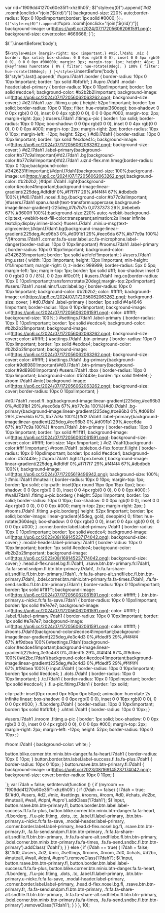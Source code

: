 var rid='1909dd41270x60e35f1-xhz6h05';
$("style:eq(0)").append(`#d2 .roomh[onclick="rjoin('${rid}')"]{
background-size: 220% auto;border-radius:  10px 0 10px!important;border: 1px solid #0000;
}`);
$("style:eq(0)").append(`#upro .roomh[onclick="rjoin('${rid}')"]{
background-image: url(https://up6.cc/2024/07/172056062061591.png); background-size: cover;color: #666666;
}`);


$(`<style>
.nosel.d-flex.room.r1909dd41270x60e35f1-xhz6h05 .fitimg.u-pic.borderg {
  letter-spacing: 1px;
  background-size: 108% 108%;
  -webkit-text-fill-color: white;
  animation: grad 2s cubic-bezier(.445,.05,.55,.95) alternate infinite;
}
.nosel.d-flex.room.r1909dd41270x60e35f1-xhz6h05 .corner.fa.fa-user.label.uc.fa-microphone.label-danger {
  letter-spacing: 1px;
  -webkit-text-fill-color: #6e6e6e;
  border-radius: 15px 0px 15px 0px !important;
  height: 27px;
  margin-top: 40px !important;
  margin-bottom: 0px !important;
  background-color: #d9534f00;
  text-align: left!important;
  margin-left: 45px!important;
}
.nosel.d-flex.room.r1909dd41270x60e35f1-xhz6h05.bord {border-inline: 0px solid #4c121e !important;}
.nosel.d-flex.room.r1909dd41270x60e35f1-xhz6h05 .dots.mini.u-msg {
    text-align: center;
    margin-top: 53px !important;
	margin-left: 11px;
	-webkit-text-fill-color: transparent;
	animation: textclip 2s linear infinite;
	background-image: url(https://up6.cc/2023/02/167536001950611.gif);
	-webkit-background-clip: text;
	color: transparent !important;
	background-size: 90% 100%;
	opacity:0;
}
.nosel.d-flex.room.r1909dd41270x60e35f1-xhz6h05 {
    background-image: url(https://up6.cc/2024/07/172064640710025.gif);
    background-size: cover;
    border-radius: 15px 0px 15px 0px;
    display: inline-block;
}
.nosel.d-flex.room.r1909dd41270x60e35f1-xhz6h05 .fitimg.u-pic.borderg {
  border-radius: 100px;
  border: 2px solid #cc8321;
  letter-spacing: 1px;
  background-size: 108% 108%;
  -webkit-text-fill-color: white;
  animation: grad 2s cubic-bezier(.445,.05,.55,.95) alternate infinite;
  min-width: 62px !important;
  width: 62px !important;
  min-height: 60px !important;
  max-height: 60px !important;
  display: none;
}
.nosel.d-flex.room.r1909dd41270x60e35f1-xhz6h05 .u-topic.dots {
  text-transform: uppercase;
  -webkit-text-fill-color: #e8a64d00;
  animation: textclip 2s linear infinite;
  display: inline-block;
  font-size: 22px !important;
  background-image: url(https://up6.cc/2023/01/167391087161381.gif);
  -webkit-background-clip: text;
  color: transparent !important;
  background-size: 100% 100%;
  margin-top: 10px;
  display: none;
}

@keyframes textclip {to {background-position: 200% center;}}</style>`).insertBefore('body');


$(`<style>#mic4 {margin-right: 8px !important;}
#mic.l7dah1 .mic {
    border: 0px solid;
    box-shadow: 0 0 0px rgb(0 0 0), inset 0 0 5px rgb(0 0 0), 0 0 0 0px #000000;
    margin: 3px;
    margin-top: 1px;
	height: 48px;
}
@keyframes huerotate {
    0% {
        filter: hue-rotate(0deg);
    }
    100% {
        filter: hue-rorate(360deg);
    }
}</style>`).insertBefore('body');
$("style").last().append(`
#upro.l7dah1 .border {
  border-radius:  10px 0 10px!important;
  border: 1px solid #bfbfbf;
}
#upro.l7dah1 .modal-header.label-primary {
  border-radius:  10px 0 10px!important;
  border: 1px solid #ecdce4;
  background-color: #b2b2b2!important;
  background-image: url(https://up6.cc/2024/07/172056062063262.png);
  background-size: cover;
}
#d2.l7dah1 .uzr .fitimg.u-pic {
height: 52px !important;
border: 1px solid;
border-radius: 10px 0 10px;
filter: hue-rotate(360deg);
box-shadow: 0 0 0px rgb(0 0 0), inset 0 0 4px rgb(0 0 0), 0 0 0 0px #000;
margin-top: 2px;
margin-right: 2px;
}
#users.l7dah1 .fitimg.u-pic {
border: 1px solid;
border-radius: 10px 0 10px;
box-shadow: 0 0 0px rgb(0 0 0), inset 0 0 4px rgb(0 0 0), 0 0 0 0px #000;
margin-top: 2px;
margin-right: 2px;
border-radius: 10px 0 10px;
margin-left: -12px;
height: 52px;
}
#d0.l7dah1 {
  border-radius:  10px 0 10px!important;
  border: 1px solid #ecdce41c;
  background-image: url(https://up6.cc/2024/07/172056062063262.png);
  background-size: cover;
}
#d2.l7dah1 .label-primary{background-color:#b77c9a!important}#d2.l7dah1 .bg{background-color:#b77c9a!important}#d2.l7dah1 .uzr.d-flex.mm.hmsg{border-radius: 10px 0 10px;background-color: #3426231f!important;}#dpnl.l7dah1{background-size: 100%;background-image: url(https://up6.cc/2024/07/172056062063262.png);background-color: #b2b2b2;  }#dpnl.l7dah1 .light{background-color:#ecdce4!important;background-image:linear-gradient(225deg,#dfdfdf 0%,#f7f7f7 29%,#f4f4f4 67%,#dbdbdb 100%);}#d0.l7dah1 .nosel.fl.bg.{background-color:#b77c9a!important;  }#users.l7dah1 span.uhash{text-transform:uppercase;background-image:linear-gradient(-225deg,#7b7b7b 0,#737373 29%,#ebebeb 67%,#3600ff 100%);background-size:220% auto;-webkit-background-clip:text;-webkit-text-fill-color:transparent;animation:2s linear infinite textclip;display:inline-block}
#users.l7dah1 .mini.u-msg{text-align:center;}#dpnl.l7dah1.bg{background-image:linear-gradient(225deg,#ce96b3 0%,#d091b1 29%,#eec6da 67%,#b77c9a 100%) */}#rooms.l7dah1 .corner.fa.fa-user.label.uc.fa-microphone.label-danger{border-radius: 10px 0 10px!important}
#rooms.l7dah1 .label-primary {
    border-radius:  10px 0 10px!important;
    background-color: #342623!important;
    border: 1px solid #efefef!important;
}
#users.l7dah1 img.ustat {
    width: 13px !important;
    height: 13px !important;
    min-height: 0%!important;
    margin-right: 0;
    z-index: 999999;
    border-radius: 5px 0 5px;
    margin-left: 1px;
    margin-top: 1px;
    border: 1px solid #fff;
    box-shadow: inset 0 0 0 rgb(0 0 0 / 8%), 0 0 2px #f0c01f;
}
#users.l7dah1 img.co{border-radius:  10px 0 10px!important;transform:rotate(20deg);margin-top:2px!important}
#users.l7dah1 .nosel.ninr.fl.uzr.label.bg {
    border-radius:  10px 0 10px!important;
    background-color: #b2b2b2;
	color: #ffffff;
	background-image: url(https://up6.cc/2024/07/172056062063262.png);
    background-size: cover;
}
#d0.l7dah1 .label-primary {
    border: 1px solid #4a4646 !important;
    border-radius: 10px 0 10px!important;
    background-image: url(https://up6.cc/2024/07/172056062061591.png);
    color: #ffffff;
    background-size: 100%;
}
#settings.l7dah1 .label-primary {
  border-radius:  10px 0 10px!important;
  border: 1px solid #ecdce4;
  background-color: #b2b2b2!important;
  background-image: url(https://up6.cc/2024/07/172056062063262.png);
  background-size: cover;
  color: #ffffff;
}
#settings.l7dah1 .btn-primary {
  border-radius:  10px 0 10px!important;
  border: 1px solid #ecdce4;
  background-color: #b2b2b2!important;
  background-image: url(https://up6.cc/2024/07/172056062063262.png);
  background-size: cover;
  color: #ffffff;
}
#settings.l7dah1 .bg-primary{background-color:#9d8980!important}#d0.l7dah1 .btn-primary{background-color:#9d8980!important}
#users.l7dah1 .tbox {
    border-radius:  10px 0 10px!important;
    background-color: #52443e;
    border: 1px solid #efefef;
}
#room.l7dah1 #mic{
background-image: url(https://up6.cc/2024/07/172056062063262.png);
background-size: cover;
border-radius:  10px 0 10px!important;
}

#d0.l7dah1 .nosel.fl .bg{background-image:linear-gradient(225deg,#ce96b3 0%,#d091b1 29%,#eec6da 67%,#b77c9a 100%)}#d0.l7dah1 .bg-primary{background-image:linear-gradient(225deg,#ce96b3 0%,#d091b1 29%,#eec6da 67%,#b77c9a 100%)}#d2.l7dah1 .label-primary{background-image:linear-gradient(225deg,#ce96b3 0%,#d091b1 29%,#eec6da 67%,#b77c9a 100%)}
#room.l7dah1 .btn-primary {
    border-radius:  10px 0 10px!important;
    border: 1px solid #f1f1f1;
    background-image: url(https://up6.cc/2024/07/172056062061591.png);
    background-size: cover;
    color: #ffffff;
    font-size: 14px !important;
}
#d2.l7dah1{background-color:#fff !important;}
#room.l7dah1 .tablebox.d-flex.footer.fl.light {
    border-radius:  10px 0 10px!important;
    border: 1px solid #ecdce4;
    background-color: #52443e;
}
#upro.l7dah1 .light.fl.pro.break {
    background-image: linear-gradient(225deg,#dfdfdf 0%,#f7f7f7 29%,#f4f4f4 67%,#dbdbdb 100%);
    background-image: url(https://up6.cc/2024/07/17205619496942.png);
    background-size: 100%;
}
#mic.l7dah1 #muteall {
    border-radius: 10px 0 10px;
    margin-top: 1px;
    border: 1px solid;
    clip-path: inset(0px round 15px 0px 15px 0px);
    box-shadow: 0 0 0px rgb(0 0 0), inset 0 0 4px rgb(0 0 0), 0 0 0 0px #000;
}
#wall.l7dah1 .fitimg.u-pic.borderg {
height: 52px !important;
border: 1px solid;
border-radius: 10px 0 10px;
box-shadow: 0 0 0px rgb(0 0 0), inset 0 0 4px rgb(0 0 0), 0 0 0 0px #000;
margin-top: 2px;
margin-right: 2px;
}
#rooms.l7dah1 .fitimg.u-pic.borderg{
height: 52px !important;
border: 1px solid;
border-image: linear-gradient(45deg, gold, deeppink) 0;
filter: hue-rotate(360deg);
box-shadow: 0 0 0px rgb(0 0 0), inset 0 0 4px rgb(0 0 0), 0 0 0 0px #000;
}
.corner.border.label.label-primary.l7dah1 {
  border-radius:  10px 0 10px!important;
  border: 1px solid #ecdce4;
  background-image: url(https://up6.cc/2023/08/169145237174042.png);
  background-size: cover;
}
.modal-header.label-primary.l7dah1 {
	border-radius:  10px 0 10px!important;
    border: 1px solid #ecdce4;
    background-color: #b2b2b2!important;
	background-image: url(https://up6.cc/2023/08/169145237174042.png);
    background-size: cover;
}
.head.d-flex.nosel.bg.fl.l7dah1, .rsave.btn.btn-primary.fr.l7dah1, .fa.fa-send.sndpm.fl.btn.btn-primary.l7dah1, .fr.fa.fa-share-alt.sndfile.fl.btn.btn-primary.l7dah1, .fr.fa.fa-share-alt.sndfilebc.fl.btn.btn-primary.l7dah1, .bdel.corner.btn.minix.btn-primary.fa.fa-times.l7dah1, .fa.fa-send.sndbc.fl.btn.btn-primary.l7dah1 {
    border-radius:  10px 0 10px!important;
    border: 1px solid #f1f1f1;
    background-image: url(https://up6.cc/2024/07/172056062061591.png);
    color: #ffffff;
}
.btn.btn-primary.u-nickc.fr.fa.fa-save.l7dah1 {
    border-radius:  10px 0 10px!important;
    border: 1px solid #e7e7e7;
    background-image: url(https://up6.cc/2024/07/172056062061591.png);
    color: #ffffff;
}
.label.fl.label-primary.l7dah1 {
    border-radius:  10px 0 10px!important;
    border: 1px solid #e7e7e7;
    background-image: url(https://up6.cc/2024/07/172056062061591.png);
    color: #ffffff;
}
#rooms.l7dah1{background-color:#ecdce4!important;background-image:linear-gradient(225deg,#e3c4d3 0%,#fdedf5 29%,#f4f4f4 67%,#f9dbea 100%)}#settings.l7dah1{background-color:#ecdce4!important;background-image:linear-gradient(225deg,#e3c4d3 0%,#fdedf5 29%,#f4f4f4 67%,#f9dbea 100%)}#d2bc.l7dah1{background-color:#ecdce4!important;background-image:linear-gradient(225deg,#e3c4d3 0%,#fdedf5 29%,#f4f4f4 67%,#f9dbea 100%)}
input.l7dah1 {
  border-radius:  10px 0 10px!important;
  border: 1px solid #ecdce4;
}
.dots.l7dah1 {
  border-radius:  10px 0 10px!important;
}
.tc.l7dah1 {
  border-radius:  10px 0 10px!important;
  border: 1px solid #ecdce4;
}
.fl.u-pic.fitimg.l7dah1 {
  border: 1px solid;

clip-path: inset(0px round 0px 50px 0px 50px);
animation: huerotate 2s infinite linear;
box-shadow: 0 0 0px rgb(0 0 0), inset 0 0 10px rgb(0 0 0), 0 0 0 0px #000;
}
.fl.borderg.l7dah1 {
  border-radius:  10px 0 10px!important;
  border: 1px solid #bfbfbf;
}
.uhtml.l7dah1 {
  border-radius: 10px 0 10px;
}

#users.l7dah1 .inroom .fitimg.u-pic {
border: 1px solid;
box-shadow: 0 0 0px rgb(0 0 0), inset 0 0 4px rgb(0 0 0), 0 0 0 0px #000;
margin-top: 2px;
margin-right: 2px;
margin-left: -12px;
height: 52px;
border-radius: 10px 0 10px;
}

#room.l7dah1 {
   background-color: white;
}

button.blike.corner.btn.minix.btn-danger.fa.fa-heart.l7dah1 {
   border-radius: 10px 0 10px;
}
button.border.btn.label.label-success.fl.fa.fa-plus.l7dah1 {
   border-radius: 10px 0 10px;
}
button.rsave.btn.btn-primary.fl.l7dah1 {
   background-image: url(https://up6.cc/2023/08/169145237174042.png);
   background-size: cover;
   border-radius: 10px 0 10px;
}


`);
var l7dah = false;
setInterval(function () {
    if (myroom == '1909dd41270x60e35f1-xhz6h05') {
        if (l7dah == false) {
            l7dah = true;
                $('#d0, #users, #d2, #mic, #settings, #rooms, #room, #d0, #chats, #d2bc, #muteall, #wall, #dpnl, #upro').addClass('l7dah1');
		$('input, button.rsave.btn.btn-primary.fl, button.border.btn.label.label-success.fl.fa.fa-plus, button.blike.corner.btn.minix.btn-danger.fa.fa-heart, .fl.borderg, .fl.u-pic.fitimg, .dots, .tc, .label.fl.label-primary, .btn.btn-primary.u-nickc.fr.fa.fa-save, .modal-header.label-primary, .corner.border.label.label-primary,.head.d-flex.nosel.bg.fl, .rsave.btn.btn-primary.fr, .fa.fa-send.sndpm.fl.btn.btn-primary, .fr.fa.fa-share-alt.sndfile.fl.btn.btn-primary, .fr.fa.fa-share-alt.sndfilebc.fl.btn.btn-primary, .bdel.corner.btn.minix.btn-primary.fa.fa-times, .fa.fa-send.sndbc.fl.btn.btn-primary').addClass('l7dah1');
        }
    } else {
        if (l7dah == true) {
            l7dah = false;
                $("#d0, #users, #d2, #mic, #settings, #rooms, #room, #d0, #chats, #d2bc, #muteall, #wall, #dpnl, #upro").removeClass('l7dah1');
		$('input, button.rsave.btn.btn-primary.fl, button.border.btn.label.label-success.fl.fa.fa-plus, button.blike.corner.btn.minix.btn-danger.fa.fa-heart, .fl.borderg, .fl.u-pic.fitimg, .dots, .tc, .label.fl.label-primary, .btn.btn-primary.u-nickc.fr.fa.fa-save, .modal-header.label-primary, .corner.border.label.label-primary, .head.d-flex.nosel.bg.fl, .rsave.btn.btn-primary.fr, .fa.fa-send.sndpm.fl.btn.btn-primary, .fr.fa.fa-share-alt.sndfile.fl.btn.btn-primary, .fr.fa.fa-share-alt.sndfilebc.fl.btn.btn-primary, .bdel.corner.btn.minix.btn-primary.fa.fa-times, .fa.fa-send.sndbc.fl.btn.btn-primary').removeClass('l7dah1');
            } 
        } 
    }, 10);
